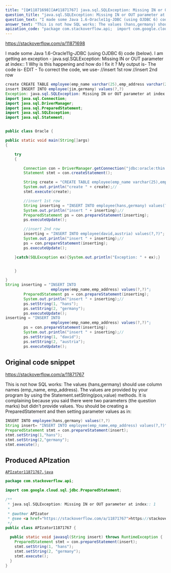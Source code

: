 ```yaml
---
title: "[Q#11871698][A#11871767] java.sql.SQLException: Missing IN or OUT parameter at index:: 1"
question_title: "java.sql.SQLException: Missing IN or OUT parameter at index:: 1"
question_text: "I made some Java 1.6-Oracle11g-JDBC (using OJDBC 6) code (below). I am getting an exception - java.sql.SQLException: Missing IN or OUT parameter at index:: 1 Why is this happening and how do I fix it ? My output is- The code is- EDIT -  To correct the code, we use- //insert 1st row //insert 2nd row"
answer_text: "This is not how SQL works: The values (hans,germany) should use column names (emp_name, emp_address).  The values are provided by your program by using the Statement.setString(pos,value) methods.  It is complaining because you said there were two parameters (the question marks) but didn't provide values. You should be creating a PreparedStatement and then setting parameter values as in:"
apization_code: "package com.stackoverflow.api;  import com.google.cloud.sql.jdbc.PreparedStatement;  /**  * java.sql.SQLException: Missing IN or OUT parameter at index:: 1  *  * @author APIzator  * @see <a href=\"https://stackoverflow.com/a/11871767\">https://stackoverflow.com/a/11871767</a>  */ public class APIzator11871767 {    public static void javasql(String insert) throws RuntimeException {     PreparedStatement stmt = con.prepareStatement(insert);     stmt.setString(1, \"hans\");     stmt.setString(2, \"germany\");     stmt.execute();   } }"
---
```


https://stackoverflow.com/q/11871698

I made some Java 1.6-Oracle11g-JDBC (using OJDBC 6) code (below). I am getting an exception - java.sql.SQLException: Missing IN or OUT parameter at index:: 1
Why is this happening and how do I fix it ?
My output is-
The code is-
EDIT - 
To correct the code, we use-
//insert 1st row
//insert 2nd row


```java
create CREATE TABLE employee(emp_name varchar(25),emp_address varchar(25))
insert INSERT INTO employee(jim,germany) values(?,?)
Exception: java.sql.SQLException: Missing IN or OUT parameter at index:: 1
import java.sql.Connection;
import java.sql.DriverManager;
import java.sql.PreparedStatement;
import java.sql.SQLException;
import java.sql.Statement;


public class Oracle {

public static void main(String[]args)
{

    try
    {

        Connection con = DriverManager.getConnection("jdbc:oracle:thin:@//localhost:1521/xe", "newman", "123456");
        Statement stmt = con.createStatement(); 

        String create = "CREATE TABLE employee(emp_name varchar(25),emp_address varchar(25))";
        System.out.println("create " + create);//
        stmt.execute(create);

        //insert 1st row            
        String inserting = "INSERT INTO employee(hans,germany) values(?,?)";
        System.out.println("insert " + inserting);//
        PreparedStatement ps = con.prepareStatement(inserting); 
        ps.executeUpdate();

        //insert 2nd row            
        inserting = "INSERT INTO employee(david,austria) values(?,?)";
        System.out.println("insert " + inserting);//
        ps = con.prepareStatement(inserting); 
        ps.executeUpdate();

    }catch(SQLException ex){System.out.println("Exception: " + ex);}


    }

}
String inserting = "INSERT INTO 
                    employee(emp_name,emp_address) values(?,?)";
        PreparedStatement ps = con.prepareStatement(inserting);
        System.out.println("insert " + inserting);//
        ps.setString(1, "hans");
        ps.setString(2, "germany");
        ps.executeUpdate();
inserting = "INSERT INTO 
                    employee(emp_name,emp_address) values(?,?)";
        ps = con.prepareStatement(inserting);
        System.out.println("insert " + inserting);//
        ps.setString(1, "david");
        ps.setString(2, "austria"); 
        ps.executeUpdate();
```


## Original code snippet

https://stackoverflow.com/a/11871767

This is not how SQL works:
The values (hans,germany) should use column names (emp_name, emp_address).  The values are provided by your program by using the Statement.setString(pos,value) methods.  It is complaining because you said there were two parameters (the question marks) but didn&#x27;t provide values.
You should be creating a PreparedStatement and then setting parameter values as in:

```java
INSERT INTO employee(hans,germany) values(?,?)
String insert= "INSERT INTO employee(emp_name,emp_address) values(?,?)";
PreparedStatement stmt = con.prepareStatement(insert);
stmt.setString(1,"hans");
stmt.setString(2,"germany");
stmt.execute();
```

## Produced APIzation

[`APIzator11871767.java`](https://github.com/pasqualesalza/apization-temp-data/raw/master/apizations/java/APIzator11871767.java)

```java
package com.stackoverflow.api;

import com.google.cloud.sql.jdbc.PreparedStatement;

/**
 * java.sql.SQLException: Missing IN or OUT parameter at index:: 1
 *
 * @author APIzator
 * @see <a href="https://stackoverflow.com/a/11871767">https://stackoverflow.com/a/11871767</a>
 */
public class APIzator11871767 {

  public static void javasql(String insert) throws RuntimeException {
    PreparedStatement stmt = con.prepareStatement(insert);
    stmt.setString(1, "hans");
    stmt.setString(2, "germany");
    stmt.execute();
  }
}

```